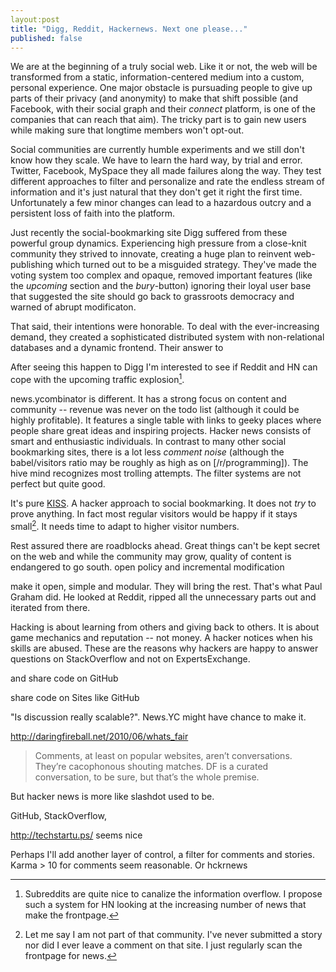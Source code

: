 ```yaml
---
layout:post
title: "Digg, Reddit, Hackernews. Next one please..."
published: false
---
```


We are at the beginning of a truly social web. Like it or not, the web will be transformed from a static, information-centered medium into a custom, personal experience. One major obstacle is pursuading people to give up parts of their privacy (and anonymity) to make that shift possible (and Facebook, with their social graph and their *connect* platform, is one of the companies that can reach that aim). The tricky part is to gain new users while making sure that longtime members won't opt-out.

Social communities are currently humble experiments and we still don't know how they scale. We have to learn the hard way, by trial and error. Twitter, Facebook, MySpace they all made failures along the way. They test different approaches to filter and personalize and rate the endless stream of information and it's just natural that they don't get it right the first time. Unfortunately a few minor changes can lead to a hazardous outcry and a persistent loss of faith into the platform. 

Just recently the social-bookmarking site Digg suffered from these powerful group dynamics. Experiencing high pressure from a close-knit community they strived to innovate, creating a huge plan to reinvent web-publishing which turned out to be a misguided strategy. They've made the voting system too complex and opaque, removed important features (like the *upcoming* section and the *bury*-button) ignoring their loyal user base that suggested the site should go back to grassroots democracy and warned of abrupt modificaton. 

That said, their intentions were honorable. To deal with the ever-increasing demand, they created a sophisticated distributed system with non-relational databases and a dynamic frontend. Their answer to 

After seeing this happen to Digg I'm interested to see if Reddit and HN can cope with the upcoming traffic explosion[^3]. 


news.ycombinator is different. It has a strong focus on content and community -- revenue was never on the todo list (although it could be highly profitable). It features a single table with links to geeky places where people share great ideas and inspiring projects. Hacker news consists of smart and enthusiastic individuals. In contrast to many other social bookmarking sites, there is a lot less *comment noise* (although the babel/visitors ratio may be roughly as high as on [/r/programming]). The hive mind recognizes most trolling attempts. The filter systems are not perfect but quite good.

 It's pure [KISS][1]. A hacker approach to social bookmarking. It does not *try* to prove anything. In fact most regular visitors would be happy if it stays small[^1]. It needs time to adapt to higher visitor numbers.

Rest assured there are roadblocks ahead. Great things can't be kept secret on the web and while the community may grow, quality of content is endangered to go south. 
open policy and incremental modification 



make it open, simple and modular. They will bring the rest. That's what Paul Graham did. He looked at Reddit, ripped all the unnecessary parts out and iterated from there.




Hacking is about learning from others and giving back to others. It is about game mechanics and reputation -- not money. A hacker notices when his skills are abused. These are the reasons why hackers are happy to answer questions on StackOverflow and not on ExpertsExchange.

 and share code on GitHub 


share code on Sites like GitHub 

"Is discussion really scalable?".
News.YC might have chance to make it.

http://daringfireball.net/2010/06/whats_fair
> Comments, at least on popular websites, aren’t conversations. They’re cacophonous shouting matches. DF is a curated conversation, to be sure, but that’s the whole premise.

But hacker news is more like slashdot used to be.

GitHub, StackOverflow,  

http://techstartu.ps/ seems nice


Perhaps I'll add another layer of control, a filter for comments and stories. Karma > 10 for comments seem reasonable. Or hckrnews

[1]: http://en.wikipedia.org/wiki/KISS_principle
[2]: http://www.reddit.com/r/programming/

[^1]: Let me say I am not part of that community. I've never submitted a story nor did I ever leave a comment on that site. I just regularly scan the frontpage for news.

[^2]: It's funny that a lot of people on HN may be perceived as arrogant, though.
[^3]: Subreddits are quite nice to canalize the information overflow. I propose such a system for HN looking at the increasing number of news that make the frontpage.